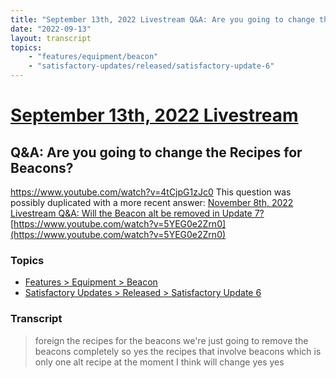 ```yaml
---
title: "September 13th, 2022 Livestream Q&A: Are you going to change the Recipes for Beacons?"
date: "2022-09-13"
layout: transcript
topics:
    - "features/equipment/beacon"
    - "satisfactory-updates/released/satisfactory-update-6"
---
```

# [September 13th, 2022 Livestream](../2022-09-13.md)
## Q&A: Are you going to change the Recipes for Beacons?
https://www.youtube.com/watch?v=4tCjpG1zJc0
This question was possibly duplicated with a more recent answer: [November 8th, 2022 Livestream Q&A: Will the Beacon alt be removed in Update 7?](./yt-5YEG0e2Zrn0.md) [https://www.youtube.com/watch?v=5YEG0e2Zrn0](https://www.youtube.com/watch?v=5YEG0e2Zrn0)


### Topics
* [Features > Equipment > Beacon](../topics/features/equipment/beacon.md)
* [Satisfactory Updates > Released > Satisfactory Update 6](../topics/satisfactory-updates/released/satisfactory-update-6.md)

### Transcript

> foreign the recipes for the beacons we're just going to remove the beacons completely so yes the recipes that involve beacons which is only one alt recipe at the moment I think will change yes yes
